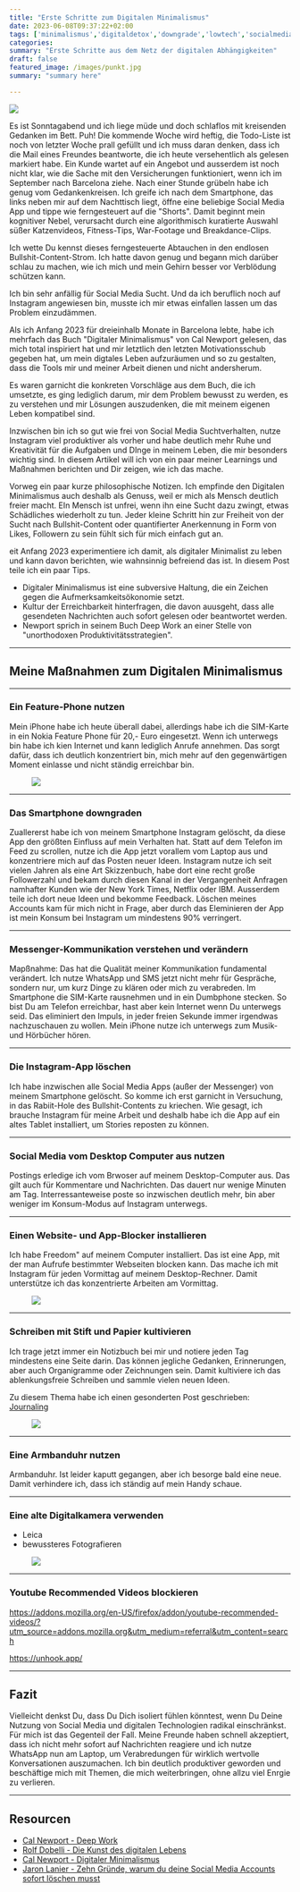 ```yaml
---
title: "Erste Schritte zum Digitalen Minimalismus"
date: 2023-06-08T09:37:22+02:00
tags: ['minimalismus','digitaldetox','downgrade','lowtech','socialmedia']
categories:
summary: "Erste Schritte aus dem Netz der digitalen Abhängigkeiten"
draft: false
featured_image: /images/punkt.jpg
summary: "summary here"

---
```


<img class="p-bot-50 align-wide" src="/images/smartphone_features.png">

Es ist Sonntagabend und ich liege müde und doch schlaflos mit kreisenden Gedanken im Bett. Puh! Die kommende Woche wird heftig, die Todo-Liste ist noch von letzter Woche prall gefüllt und ich muss daran denken, dass ich die Mail eines Freundes beantworte, die ich heute versehentlich als gelesen markiert habe. Ein Kunde wartet auf ein Angebot und ausserdem ist noch nicht klar, wie die Sache mit den Versicherungen funktioniert, wenn ich im September nach Barcelona ziehe. Nach einer Stunde grübeln habe ich genug vom Gedankenkreisen. Ich greife ich nach dem Smartphone, das links neben mir auf dem Nachttisch liegt, öffne eine beliebige Social Media App und tippe wie ferngesteuert auf die "Shorts". Damit beginnt mein kognitiver Nebel, verursacht durch eine algorithmisch kuratierte Auswahl süßer Katzenvideos, Fitness-Tips, War-Footage und Breakdance-Clips. 

Ich wette Du kennst dieses ferngesteuerte Abtauchen in den endlosen Bullshit-Content-Strom. Ich hatte davon genug und begann mich darüber schlau zu machen, wie ich mich und mein Gehirn besser vor Verblödung schützen kann. 

Ich bin sehr anfällig für Social Media Sucht. Und da ich beruflich noch auf Instagram angewiesen bin, musste ich mir etwas einfallen lassen um das Problem einzudämmen.

Als ich Anfang 2023 für dreieinhalb Monate in Barcelona lebte, habe ich mehrfach das Buch "Digitaler Minimalismus" von Cal Newport gelesen, das mich total inspiriert hat und mir letztlich den letzten Motivationsschub gegeben hat, um mein digtales Leben aufzuräumen und so zu gestalten, dass die Tools mir und meiner Arbeit dienen und nicht andersherum. 

Es waren garnicht die konkreten Vorschläge aus dem Buch, die ich umsetzte, es ging lediglich darum, mir dem Problem bewusst zu werden, es zu verstehen und mir Lösungen auszudenken, die mit meinem eigenen Leben kompatibel sind. 

Inzwischen bin ich so gut wie frei von Social Media Suchtverhalten, nutze Instagram viel produktiver als vorher und habe deutlich mehr Ruhe und Kreativität für die Aufgaben und DInge in meinem Leben, die mir besonders wichtig sind. In diesem Artikel will ich von ein paar meiner Learnings und Maßnahmen berichten und Dir zeigen, wie ich das mache. 

Vorweg ein paar kurze philosophische Notizen. Ich empfinde den Digitalen Minimalismus auch deshalb als Genuss, weil er mich als Mensch deutlich freier macht. EIn Mensch ist unfrei, wenn ihn eine Sucht dazu zwingt, etwas Schädliches wiederholt zu tun. Jeder kleine Schritt hin zur Freiheit von der Sucht nach Bullshit-Content oder quantifierter Anerkennung in Form von Likes, Followern zu sein fühlt sich für mich einfach gut an.

eit Anfang 2023 experimentiere ich damit, als digitaler Minimalist zu leben und kann davon berichten, wie wahnsinnig befreiend das ist. In diesem Post teile ich ein paar Tips. 

- Digitaler Minimalismus ist eine subversive Haltung, die ein Zeichen gegen die Aufmerksamkeitsökonomie setzt. 
- Kultur der Erreichbarkeit hinterfragen, die davon auusgeht, dass alle gesendeten Nachrichten auch sofort gelesen oder beantwortet werden.
- Newport sprich in seinem Buch Deep Work an einer Stelle von "unorthodoxen Produktivitätsstrategien".

---

## Meine Maßnahmen zum Digitalen Minimalismus

---

### Ein Feature-Phone nutzen 

Mein iPhone habe ich heute überall dabei, allerdings habe ich die SIM-Karte in ein Nokia Feature Phone für 20,- Euro eingesetzt. Wenn ich unterwegs bin habe ich kien Internet und kann lediglich Anrufe annehmen. Das sorgt dafür, dass ich deutlich konzentriert bin, mich mehr auf den gegenwärtigen Moment einlasse und nicht ständig erreichbar bin. 

<figure><img class="zoom" src="/images/punkt.jpg" style="max-width: 200px"></figure>

---

### Das Smartphone downgraden

Zuallererst habe ich von meinem Smartphone Instagram gelöscht, da diese App den größten Einfluss auf mein Verhalten hat. Statt auf dem Telefon im Feed zu scrollen, nutze ich die App jetzt vorallem vom Laptop aus und konzentriere mich auf das Posten neuer Ideen. Instagram nutze ich seit vielen Jahren als eine Art Skizzenbuch, habe dort eine recht große Followerzahl und bekam durch diesen Kanal in der Vergangenheit Anfragen namhafter Kunden wie der New York Times, Netflix oder IBM. Ausserdem teile ich dort neue Ideen und bekomme Feedback. Löschen meines Accounts kam für mich nicht in Frage, aber durch das Eleminieren der App ist mein Konsum bei Instagram um mindestens 90% verringert. 

---

### Messenger-Kommunikation verstehen und verändern

Mapßnahme: Das hat die Qualität meiner Kommunikation fundamental verändert. Ich nutze WhatsApp und SMS jetzt nicht mehr für Gespräche, sondern nur, um kurz Dinge zu klären oder mich zu verabreden. Im Smartphone die SIM-Karte rausnehmen und in ein Dumbphone stecken. So bist Du am Telefon erreichbar, hast aber kein Internet wenn Du unterwegs seid. Das eliminiert den Impuls, in jeder freien Sekunde immer irgendwas nachzuschauen zu wollen. Mein iPhone nutze ich unterwegs zum Musik- und Hörbücher hören.

---

### Die Instagram-App löschen

Ich habe inzwischen alle Social Media Apps (außer der Messenger) von meinem Smartphone gelöscht. So komme ich erst garnicht in Versuchung, in das Rabiit-Hole des Bullshit-Contents zu kriechen. Wie gesagt, ich brauche Instagram für meine Arbeit und deshalb habe ich die App auf ein altes Tablet installiert, um Stories reposten zu können. 

---

### Social Media vom Desktop Computer aus nutzen

Postings erledige ich vom Brwoser auf meinem Desktop-Computer aus. Das gilt auch für Kommentare und Nachrichten. Das dauert nur wenige Minuten am Tag. Interressanteweise poste so inzwischen deutlich mehr, bin aber weniger im Konsum-Modus auf Instagram unterwegs. 

---

### Einen Website- und App-Blocker installieren

Ich habe Freedom" auf meinem Computer installiert. Das ist eine App, mit der man Aufrufe bestimmter Webseiten blocken kann. Das mache ich mit Instagram für jeden Vormittag auf meinem Desktop-Rechner. Damit unterstütze ich das konzentrierte Arbeiten am Vormittag. 

<figure><img class="zoom" src="/images/notizbuch.jpg" style="max-width: 200px"></figure>

---

### Schreiben mit Stift und Papier kultivieren

Ich trage jetzt immer ein Notizbuch bei mir und notiere jeden Tag mindestens eine Seite darin. Das können jegliche Gedanken, Erinnerungen, aber auch Organigramme oder Zeichnungen sein. Damit kultiviere ich das ablenkungsfreie Schreiben und sammle vielen neuen Ideen. 

Zu diesem Thema habe ich einen gesonderten Post geschrieben: [Journaling](/posts/journaling)

<figure><img class="zoom" src="/images/seiko.jpg" style="max-width: 200px"></figure>

---

### Eine Armbanduhr nutzen

Armbanduhr. Ist leider kaputt gegangen, aber ich besorge bald eine neue. Damit verhindere ich, dass ich ständig auf mein Handy schaue. 




---

### Eine alte Digitalkamera verwenden

- Leica
- bewussteres Fotografieren

<figure><img class="zoom" src="/images/leica2.jpg" style="max-width: 200px"></figure>


---

### Youtube Recommended Videos blockieren

https://addons.mozilla.org/en-US/firefox/addon/youtube-recommended-videos/?utm_source=addons.mozilla.org&utm_medium=referral&utm_content=search

https://unhook.app/

---

## Fazit
Vielleicht denkst Du, dass Du Dich isoliert fühlen könntest, wenn Du Deine Nutzung von Social Media und digitalen Technologien radikal einschränkst. Für mich ist das Gegenteil der Fall. Meine Freunde haben schnell akzeptiert, dass ich nicht mehr sofort auf Nachrichten reagiere und ich nutze WhatsApp nun am Laptop, um Verabredungen für wirklich wertvolle Konversationen auszumachen. Ich bin deutlich produktiver geworden und beschäftige mich mit Themen, die mich weiterbringen, ohne allzu viel Enrgie zu verlieren. 

---



## Resourcen
- [Cal Newport - Deep Work](https://www.m-vg.de/redline/shop/article/12503-konzentriert-arbeiten/)
- [Rolf Dobelli - Die Kunst des digitalen Lebens](https://www.piper.de/buecher/die-kunst-des-digitalen-lebens-isbn-978-3-492-31696-5)
- [Cal Newport - Digitaler Minimalismus](https://www.m-vg.de/redline/shop/article/15751-digitaler-minimalismus/)
- [Jaron Lanier - Zehn Gründe, warum du deine Social Media Accounts sofort löschen musst](https://www.thalia.de/shop/home/artikeldetails/A1050376457)

